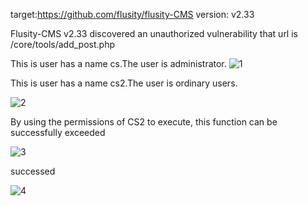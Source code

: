 target:https://github.com/flusity/flusity-CMS
version: v2.33

Flusity-CMS v2.33 discovered an unauthorized vulnerability that url is /core/tools/add_post.php 



This is user has a name cs.The user is administrator. 
![1](https://github.com/Thirtypenny77/cms/assets/167956951/b3c143e7-2c62-4804-8118-ef6ed4d97ea6)



This is user has a name cs2.The user is ordinary users.

![2](https://github.com/Thirtypenny77/cms/assets/167956951/f12597ed-112c-456f-a941-bbe02625a516)


By using the permissions of CS2 to execute, this function can be successfully exceeded


![3](https://github.com/Thirtypenny77/cms/assets/167956951/74291e68-e568-480a-84b4-eb0a6a1d8688)


successed

![4](https://github.com/Thirtypenny77/cms/assets/167956951/f75048cc-bf77-4a03-8009-481fb708c164)

